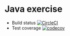 # Java exercise

- Build status [![CircleCI](https://circleci.com/gh/MiDiu98/ExerciseJava.svg?style=svg)](https://circleci.com/gh/MiDiu98/ExerciseJava)
- Test coverage [![codecov](https://codecov.io/gh/MiDiu98/ExcerciseJava/branch/master/graph/badge.svg)](https://codecov.io/gh/MiDiu98/ExcerciseJava)
